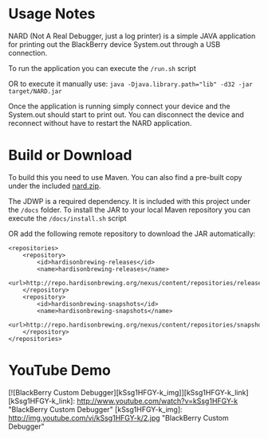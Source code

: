 # Usage Notes
NARD (Not A Real Debugger, just a log printer) is a simple JAVA application for printing out the BlackBerry device System.out through a USB connection.

To run the application you can execute the `/run.sh` script

OR to execute it manually use: `java -Djava.library.path="lib" -d32 -jar target/NARD.jar`

Once the application is running simply connect your device and the System.out should start to print out. You can disconnect the device and reconnect without have to restart the NARD application.

# Build or Download
To build this you need to use Maven. You can also find a pre-built copy under the included [nard.zip](blob/master/nard.zip).

The JDWP is a required dependency. It is included with this project under the `/docs` folder.
To install the JAR to your local Maven repository you can execute the `/docs/install.sh` script

OR add the following remote repository to download the JAR automatically:

	<repositories>
		<repository>
			<id>hardisonbrewing-releases</id>
			<name>hardisonbrewing-releases</name>
			<url>http://repo.hardisonbrewing.org/nexus/content/repositories/releases/</url>
		</repository>
		<repository>
			<id>hardisonbrewing-snapshots</id>
			<name>hardisonbrewing-snapshots</name>
			<url>http://repo.hardisonbrewing.org/nexus/content/repositories/snapshots/</url>
		</repository>
	</repositories>

# YouTube Demo
[![BlackBerry Custom Debugger][kSsg1HFGY-k_img]][kSsg1HFGY-k_link]
[kSsg1HFGY-k_link]: http://www.youtube.com/watch?v=kSsg1HFGY-k  "BlackBerry Custom Debugger"
[kSsg1HFGY-k_img]: http://img.youtube.com/vi/kSsg1HFGY-k/2.jpg  "BlackBerry Custom Debugger"